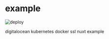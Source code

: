 # example

![deploy](https://github.com/Nojusle/moki2/workflows/deploy/badge.svg)

digitalocean kubernetes docker ssl nuxt example
